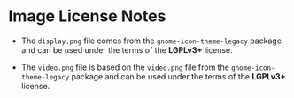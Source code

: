 # Image License Notes

- The `display.png` file comes from the `gnome-icon-theme-legacy` package and can be used under the terms of the **LGPLv3+** license.

- The `video.png` file is based on the `video.png` file from the `gnome-icon-theme-legacy` package and can be used under the terms of the **LGPLv3+** license.
